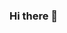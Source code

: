### Hi there 👋

<!--
**salman2283720/salman2283720** is a ✨ _special_ ✨ repository because its `README.md` (this file) appears on your GitHub profile.

Here are some ideas to get you started:

- 🌱 I’m currently learning java html css.
-->
